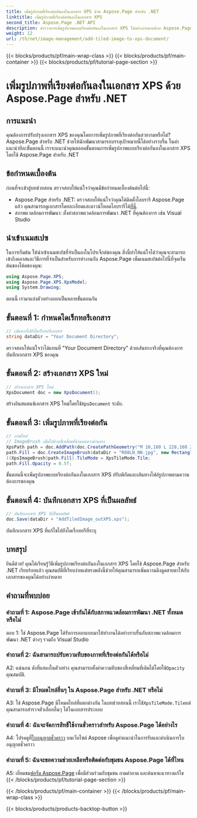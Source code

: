 ```yaml
---
title: เพิ่มรูปภาพที่เรียงต่อกันลงในเอกสาร XPS ด้วย Aspose.Page สำหรับ .NET
linktitle: เพิ่มรูปภาพที่เรียงต่อกันลงในเอกสาร XPS
second_title: Aspose.Page .NET API
description: สำรวจการเพิ่มรูปภาพแบบเรียงต่อกันลงในเอกสาร XPS ได้อย่างง่ายดายด้วย Aspose.Page สำหรับ .NET เพิ่มความดึงดูดสายตาและสร้างเอกสารที่น่าทึ่ง
weight: 12
url: /th/net/image-management/add-tiled-image-to-xps-document/
---
```


{{< blocks/products/pf/main-wrap-class >}}
{{< blocks/products/pf/main-container >}}
{{< blocks/products/pf/tutorial-page-section >}}

# เพิ่มรูปภาพที่เรียงต่อกันลงในเอกสาร XPS ด้วย Aspose.Page สำหรับ .NET

## การแนะนำ

คุณต้องการปรับปรุงเอกสาร XPS ของคุณโดยการเพิ่มรูปภาพที่เรียงต่อกันสวยงามหรือไม่? Aspose.Page สำหรับ .NET ช่วยให้นักพัฒนาสามารถบรรลุเป้าหมายนี้ได้อย่างราบรื่น ในคำแนะนำทีละขั้นตอนนี้ เราจะแนะนำคุณตลอดขั้นตอนการเพิ่มรูปภาพแบบเรียงต่อกันลงในเอกสาร XPS โดยใช้ Aspose.Page สำหรับ .NET

## ข้อกำหนดเบื้องต้น

ก่อนที่จะเข้าสู่บทช่วยสอน ตรวจสอบให้แน่ใจว่าคุณมีข้อกำหนดเบื้องต้นต่อไปนี้:

-  Aspose.Page สำหรับ .NET: ตรวจสอบให้แน่ใจว่าคุณได้ติดตั้งไลบรารี Aspose.Page แล้ว คุณสามารถดูเอกสารโดยละเอียดและดาวน์โหลดไลบรารีได้[ที่นี่](https://reference.aspose.com/page/net/).
- สภาพแวดล้อมการพัฒนา: ตั้งค่าสภาพแวดล้อมการพัฒนา .NET ที่คุณต้องการ เช่น Visual Studio

## นำเข้าเนมสเปซ

ในการเริ่มต้น ให้นำเข้าเนมสเปซที่จำเป็นลงในโปรเจ็กต์ของคุณ สิ่งนี้ทำให้แน่ใจได้ว่าคุณจะสามารถเข้าถึงคลาสและวิธีการที่จำเป็นสำหรับการทำงานกับ Aspose.Page เพิ่มเนมสเปซต่อไปนี้ที่จุดเริ่มต้นของโค้ดของคุณ:

```csharp
using Aspose.Page.XPS;
using Aspose.Page.XPS.XpsModel;
using System.Drawing;
```

ตอนนี้ เรามาแบ่งตัวอย่างออกเป็นหลายขั้นตอนกัน

## ขั้นตอนที่ 1: กำหนดไดเร็กทอรีเอกสาร

```csharp
// เส้นทางไปยังไดเร็กทอรีเอกสาร
string dataDir = "Your Document Directory";
```

ตรวจสอบให้แน่ใจว่าได้แทนที่ "Your Document Directory" ด้วยเส้นทางจริงที่คุณต้องการบันทึกเอกสาร XPS ของคุณ

## ขั้นตอนที่ 2: สร้างเอกสาร XPS ใหม่

```csharp
// สร้างเอกสาร XPS ใหม่
XpsDocument doc = new XpsDocument();
```

 สร้างอินสแตนซ์เอกสาร XPS ใหม่โดยใช้`XpsDocument` ระดับ.

## ขั้นตอนที่ 3: เพิ่มรูปภาพที่เรียงต่อกัน

```csharp
// ภาพไทล์
// ImageBrush เต็มไปด้วยสี่เหลี่ยมที่ด้านบนขวาด้านล่าง
XpsPath path = doc.AddPath(doc.CreatePathGeometry("M 10,160 L 228,160 228,305 10,305"));
path.Fill = doc.CreateImageBrush(dataDir + "R08LN_NN.jpg", new RectangleF(0f, 0f, 128f, 96f), new RectangleF(0f, 0f, 64f, 48f));
((XpsImageBrush)path.Fill).TileMode = XpsTileMode.Tile;
path.Fill.Opacity = 0.5f;
```

ขั้นตอนนี้จะเพิ่มรูปภาพแบบเรียงต่อกันลงในเอกสาร XPS ปรับพิกัดและเส้นทางไฟล์รูปภาพตามความต้องการของคุณ

## ขั้นตอนที่ 4: บันทึกเอกสาร XPS ที่เป็นผลลัพธ์

```csharp
// บันทึกเอกสาร XPS ที่เป็นผลลัพธ์
doc.Save(dataDir + "AddTiledImage_outXPS.xps");
```

บันทึกเอกสาร XPS ที่แก้ไขไปยังไดเร็กทอรีที่ระบุ

## บทสรุป

ยินดีด้วย! คุณได้เรียนรู้วิธีเพิ่มรูปภาพเรียงต่อกันลงในเอกสาร XPS โดยใช้ Aspose.Page สำหรับ .NET เรียบร้อยแล้ว คุณสมบัติที่เรียบง่ายแต่ทรงพลังนี้ช่วยให้คุณสามารถเพิ่มความดึงดูดสายตาให้กับเอกสารของคุณได้อย่างง่ายดาย

## คำถามที่พบบ่อย

### คำถามที่ 1: Aspose.Page เข้ากันได้กับสภาพแวดล้อมการพัฒนา .NET ทั้งหมดหรือไม่

ตอบ 1: ใช่ Aspose.Page ได้รับการออกแบบมาให้ทำงานได้อย่างราบรื่นกับสภาพแวดล้อมการพัฒนา .NET ต่างๆ รวมถึง Visual Studio

### คำถามที่ 2: ฉันสามารถปรับความทึบของภาพที่เรียงต่อกันได้หรือไม่

A2: แน่นอน ดังที่แสดงในตัวอย่าง คุณสามารถตั้งค่าความทึบของสี่เหลี่ยมที่เติมได้โดยใช้`Opacity` คุณสมบัติ.

### คำถามที่ 3: มีโหมดไทล์อื่นๆ ใน Aspose.Page สำหรับ .NET หรือไม่

 A3: ใช่ Aspose.Page มีโหมดไทล์ที่แตกต่างกัน ในบทช่วยสอนนี้ เราใช้`XpsTileMode.Tile`แต่คุณสามารถสำรวจตัวเลือกอื่นๆ ได้ในเอกสารประกอบ

### คำถามที่ 4: ฉันจะจัดการสิทธิ์ใช้งานชั่วคราวสำหรับ Aspose.Page ได้อย่างไร

 A4: โปรดดูที่[ใบอนุญาตชั่วคราว](https://purchase.aspose.com/temporary-license/) บนเว็บไซต์ Aspose เพื่อดูคำแนะนำในการรับและดำเนินการใบอนุญาตชั่วคราว

### คำถามที่ 5: ฉันจะขอความช่วยเหลือหรือติดต่อกับชุมชน Aspose.Page ได้ที่ไหน

 A5: เยี่ยมชม[ฟอรั่ม Aspose.Page](https://forum.aspose.com/c/page/39) เพื่อมีส่วนร่วมกับชุมชน ถามคำถาม และค้นหาแนวทางแก้ไข
{{< /blocks/products/pf/tutorial-page-section >}}

{{< /blocks/products/pf/main-container >}}
{{< /blocks/products/pf/main-wrap-class >}}

{{< blocks/products/products-backtop-button >}}

